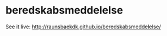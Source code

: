 beredskabsmeddelelse
======

See it live: <a href="http://raunsbaekdk.github.io/beredskabsmeddelelse/">http://raunsbaekdk.github.io/beredskabsmeddelelse/</a>
